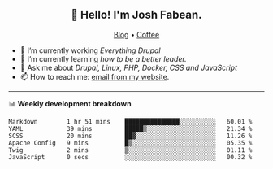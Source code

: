 <h2 align="center">👋 Hello! I'm Josh Fabean.</h2>
<p align="center">
  <a href="https://joshfabean.com">Blog</a> •
  <a href="https://www.buymeacoffee.com/LSxne6Yr4">Coffee</a>
</p>

- 🔭 I’m currently working *Everything Drupal*
- 🌱 I’m currently learning *how to be a better leader.*
- 💬 Ask me about *Drupal, Linux, PHP, Docker, CSS and JavaScript*
- 📫 How to reach me: [email from my website](https://joshfabean.com).

-------

📊 **Weekly development breakdown**
<!--START_SECTION:waka-->

```text
Markdown        1 hr 51 mins    ███████████████░░░░░░░░░░   60.01 %
YAML            39 mins         █████▒░░░░░░░░░░░░░░░░░░░   21.34 %
SCSS            20 mins         ██▓░░░░░░░░░░░░░░░░░░░░░░   11.26 %
Apache Config   9 mins          █▒░░░░░░░░░░░░░░░░░░░░░░░   05.35 %
Twig            2 mins          ▒░░░░░░░░░░░░░░░░░░░░░░░░   01.11 %
JavaScript      0 secs          ░░░░░░░░░░░░░░░░░░░░░░░░░   00.32 %
```

<!--END_SECTION:waka-->

<!--
**fabean/fabean** is a ✨ _special_ ✨ repository because its `README.md` (this file) appears on your GitHub profile.

Here are some ideas to get you started:

- 🔭 I’m currently working on ...
- 🌱 I’m currently learning ...
- 👯 I’m looking to collaborate on ...
- 🤔 I’m looking for help with ...
- 💬 Ask me about ...
- 📫 How to reach me: ...
- 😄 Pronouns: ...
- ⚡ Fun fact: ...
-->
